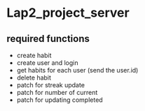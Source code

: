 # Lap2_project_server

## required functions

- create habit
- create user and login
- get habits for each user (send the user.id)
- delete habit
- patch for streak update
- patch for number of current
- patch for updating completed

